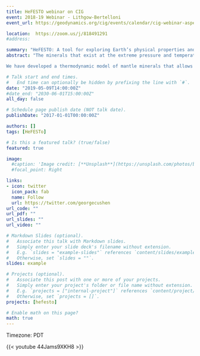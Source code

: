 ```yaml
---
title: HeFESTO webinar on CIG
event: 2018-19 Webinar - Lithgow-Bertelloni
event_url: https://geodynamics.org/cig/events/calendar/cig-webinar-aspect-bertelloni/

location:  https://zoom.us/j/818491291
#address:

summary: "HeFESTO: A tool for exploring Earth’s physical properties and their effects on mantle dynamics"
abstract: "The minerals that exist at the extreme pressure and temperature conditions of the mantle and their physical properties determine the dynamics of the mantle. Both are also critical for comparison with seismic observations that put constraints on our knowledge of mantle structure and composition.

We have developed a thermodynamic model of mantle minerals that allows us to robustly predict mantle phase assemblages and self-consistently their equilibrium properties. Our model is embodied in the code HeFESTo, which I will describe during this webinar. I will discuss briefly the theoretical underpinnings of our thermodynamic approach and how the code can be used. I will also discuss our latest results and focus on the effective thermal expansion of phase assemblages and their effect on convection."

# Talk start and end times.
#   End time can optionally be hidden by prefixing the line with `#`.
date: "2019-05-09T14:00:00Z"
#date_end: "2030-06-01T15:00:00Z"
all_day: false

# Schedule page publish date (NOT talk date).
publishDate: "2017-01-01T00:00:00Z"

authors: []
tags: [HeFESTo]

# Is this a featured talk? (true/false)
featured: true

image:
  #caption: 'Image credit: [**Unsplash**](https://unsplash.com/photos/bzdhc5b3Bxs)'
  #focal_point: Right

links:
- icon: twitter
  icon_pack: fab
  name: Follow
  url: https://twitter.com/georgecushen
url_code: ""
url_pdf: ""
url_slides: ""
url_video: ""

# Markdown Slides (optional).
#   Associate this talk with Markdown slides.
#   Simply enter your slide deck's filename without extension.
#   E.g. `slides = "example-slides"` references `content/slides/example-slides.md`.
#   Otherwise, set `slides = ""`.
slides: example

# Projects (optional).
#   Associate this post with one or more of your projects.
#   Simply enter your project's folder or file name without extension.
#   E.g. `projects = ["internal-project"]` references `content/project/deep-learning/index.md`.
#   Otherwise, set `projects = []`.
projects: [hefesto]

# Enable math on this page?
math: true
---
```


Timezone: PDT

{{< youtube 44Jams9XKH8 >}}
